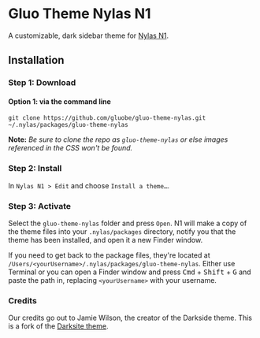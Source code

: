 # Gluo Theme Nylas N1
A customizable, dark sidebar theme for [Nylas N1](https://nylas.com/n1).

## Installation

### Step 1: Download

#### Option 1: via the command line  
`git clone https://github.com/gluobe/gluo-theme-nylas.git ~/.nylas/packages/gluo-theme-nylas`

**Note:** _Be sure to clone the repo as `gluo-theme-nylas` or else images referenced in the CSS won't be found._

### Step 2: Install
In `Nylas N1 > Edit` and choose `Install a theme…`.

### Step 3: Activate
Select the `gluo-theme-nylas` folder and press `Open`. N1 will make a copy of the theme files into your `.nylas/packages` directory, notify you that the theme has been installed, and open it a new Finder window.

If you need to get back to the package files, they're located at `/Users/<yourUsername>/.nylas/packages/gluo-theme-nylas`. Either use Terminal or you can open a Finder window and press <kbd>Cmd</kbd> + <kbd>Shift</kbd> + <kbd>G</kbd> and paste the path in, replacing `<yourUsername>` with your username.

### Credits

Our credits go out to Jamie Wilson, the creator of the Darkside theme. This is a fork of the [Darksite theme](http://jamiewilson.io/darkside/).
